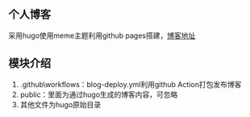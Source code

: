 ## 个人博客

采用hugo使用meme主题利用github pages搭建，[博客地址](https://xiaoshame.github.io)

## 模块介绍

1. .github\workflows：blog-deploy.yml利用github Action打包发布博客
2. public：里面为通过hugo生成的博客内容，可忽略
3. 其他文件为hugo原始目录
